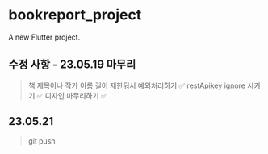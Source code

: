 # bookreport_project

A new Flutter project.

## 수정 사항 - 23.05.19 마무리

> 책 제목이나 작가 이름 길이 제한둬서 예외처리하기 ✅
> restApikey ignore 시키기 ✅
> 디자인 마무리하기 ✅

## 23.05.21

> git push
